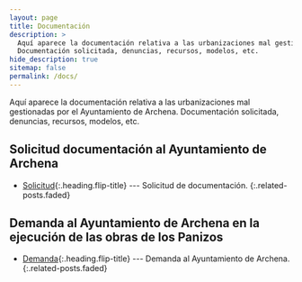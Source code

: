 ```yaml
---
layout: page
title: Documentación
description: >
  Aquí aparece la documentación relativa a las urbanizaciones mal gestionadas por el Ayuntamiento de Archena.
  Documentación solicitada, denuncias, recursos, modelos, etc. 
hide_description: true
sitemap: false
permalink: /docs/
---
```


Aquí aparece la documentación relativa a las urbanizaciones mal gestionadas por el Ayuntamiento de Archena.
  Documentación solicitada, denuncias, recursos, modelos, etc. 


## Solicitud documentación al Ayuntamiento de Archena
* [Solicitud]{:.heading.flip-title} --- Solicitud de documentación.
{:.related-posts.faded}

## Demanda al Ayuntamiento de Archena en la ejecución de las obras de los Panizos
* [Demanda]{:.heading.flip-title} --- Demanda al Ayuntamiento de Archena.
{:.related-posts.faded}

[solicitud]: solicitud.md
[demanda]: demanda.md
